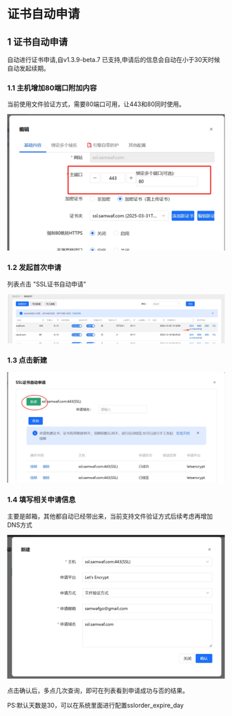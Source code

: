 # 证书自动申请
 
## 1 证书自动申请 
自动进行证书申请,自v1.3.9-beta.7 已支持,申请后的信息会自动在小于30天时候自动发起续期。
### 1.1 主机增加80端口附加内容
当前使用文件验证方式，需要80端口可用，让443和80同时使用。

![配置增加80](/images/ssl_auto_1.png)
 

### 1.2 发起首次申请
列表点击 "SSL证书自动申请"

![SSL证书自动申请](/images/ssl_auto_2.png)

### 1.3 点击新建
 
![点击新建](/images/ssl_auto_3.png)

### 1.4 填写相关申请信息
 主要是邮箱，其他都自动已经带出来，当前支持文件验证方式后续考虑再增加DNS方式
 
![填写相关申请信息](/images/ssl_auto_4.png)

点击确认后，多点几次查询，即可在列表看到申请成功与否的结果。


PS:默认天数是30，可以在系统里面进行配置sslorder_expire_day